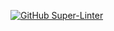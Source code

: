 [![GitHub Super-Linter](https://github.com/DezEv/First-Repo/workflows/Lint%20Code%20Base/badge.svg)](https://github.com/marketplace/actions/super-linter)
